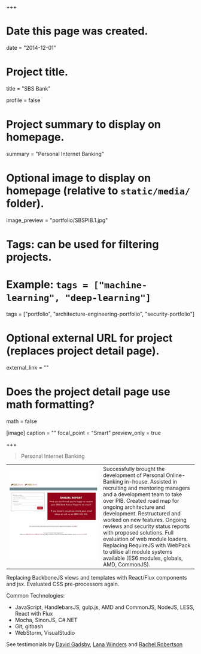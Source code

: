 +++
# Date this page was created.
date = "2014-12-01"

# Project title.
title = "SBS Bank"

profile = false

# Project summary to display on homepage.
summary = "Personal Internet Banking"

# Optional image to display on homepage (relative to `static/media/` folder).
image_preview = "portfolio/SBSPIB.1.jpg"

# Tags: can be used for filtering projects.
# Example: `tags = ["machine-learning", "deep-learning"]`
tags = ["portfolio", "architecture-engineering-portfolio", "security-portfolio"]

# Optional external URL for project (replaces project detail page).
external_link = ""

# Does the project detail page use math formatting?
math = false

[image]
caption = ""
focal_point = "Smart"
preview_only = true

+++

> Personal Internet Banking

<table>
   <tr>
      <td style="text-align: left; width: 50%"><a href="https://secure.sbsbank.co.nz/personal/" target="_blank"><img src="featured.jpg"></a></td>
      <td style="text-align: left">
         Successfully brought the development of Personal Online-Banking in-house.
         Assisted in recruiting and mentoring managers and a development team to take over PIB.
         Created road map for ongoing architecture and development. Restructured and worked on new features. Ongoing reviews and security status reports with proposed solutions.
         Full evaluation of web module loaders. Replacing RequireJS with WebPack to utilise all module systems available (ES6 modules, globals, AMD, CommonJS).         
      </td>
   </tr>
</table>

Replacing BackboneJS views and templates with React/Flux components and jsx. Evaluated CSS pre-processors again.

Common Technologies:

* JavaScript, HandlebarsJS, gulp.js, AMD and CommonJS, NodeJS, LESS, React with Flux
* Mocha, SinonJS, C#.NET
* Git, gitbash
* WebStorm, VisualStudio

See testimonials by [David Gadsby](../testimonial-david-gadsby), [Lana Winders](../testimonial-lana-winders) and [Rachel Robertson](../testimonial-rachel-robertson)





